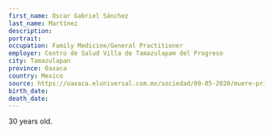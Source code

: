```yaml
---
first_name: Oscar Gabriel Sánchez
last_name: Martínez
description: 
portrait: 
occupation: Family Medicine/General Practitioner
employer: Centro de Salud Villa de Tamazulapam del Progreso
city: Tamazulapan
province: Oaxaca
country: Mexico
source: https://oaxaca.eluniversal.com.mx/sociedad/09-05-2020/muere-primer-medico-por-covid-19-en-oaxaca
birth_date: 
death_date: 
---
```


30 years old.